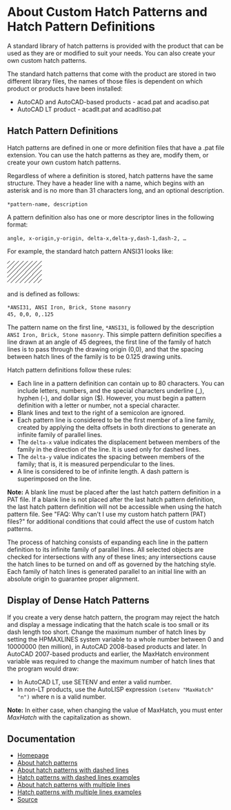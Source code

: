 # About Custom Hatch Patterns and Hatch Pattern Definitions
A standard library of hatch patterns is provided with the product that can be used as they are or modified to suit your needs. You can also create your own custom hatch patterns.

The standard hatch patterns that come with the product are stored in two different library files, the names of those files is dependent on which product or products have been installed:

- AutoCAD and AutoCAD-based products - acad.pat and acadiso.pat
- AutoCAD LT product - acadlt.pat and acadltiso.pat

## Hatch Pattern Definitions
Hatch patterns are defined in one or more definition files that have a .pat file extension. You can use the hatch patterns as they are, modify them, or create your own custom hatch patterns.

Regardless of where a definition is stored, hatch patterns have the same structure. They have a header line with a name, which begins with an asterisk and is no more than 31 characters long, and an optional description. 

`*pattern-name, description`

A pattern definition also has one or more descriptor lines in the following format: 

`angle, x-origin,y-origin, delta-x,delta-y,dash-1,dash-2, …`

For example, the standard hatch pattern ANSI31 looks like:

![](res/ansi31.png)

and is defined as follows:

```  
*ANSI31, ANSI Iron, Brick, Stone masonry
45, 0,0, 0,.125
```

The pattern name on the first line, `*ANSI31`, is followed by the description `ANSI Iron, Brick, Stone masonry`. This simple pattern definition specifies a line drawn at an angle of 45 degrees, the first line of the family of hatch lines is to pass through the drawing origin (0,0), and that the spacing between hatch lines of the family is to be 0.125 drawing units.

Hatch pattern definitions follow these rules:

- Each line in a pattern definition can contain up to 80 characters. You can include letters, numbers, and the special characters underline (_), hyphen (-), and dollar sign ($). However, you must begin a pattern definition with a letter or number, not a special character.
- Blank lines and text to the right of a semicolon are ignored.
- Each pattern line is considered to be the first member of a line family, created by applying the delta offsets in both directions to generate an infinite family of parallel lines.
- The `delta-x` value indicates the displacement between members of the family in the direction of the line. It is used only for dashed lines.
- The `delta-y` value indicates the spacing between members of the family; that is, it is measured perpendicular to the lines.
- A line is considered to be of infinite length. A dash pattern is superimposed on the line.

**Note:** A blank line must be placed after the last hatch pattern definition in a PAT file. If a blank line is not placed after the last hatch pattern definition, the last hatch pattern definition will not be accessible when using the hatch pattern file. See "FAQ: Why can't I use my custom hatch pattern (PAT) files?" for additional conditions that could affect the use of custom hatch patterns.

The process of hatching consists of expanding each line in the pattern definition to its infinite family of parallel lines. All selected objects are checked for intersections with any of these lines; any intersections cause the hatch lines to be turned on and off as governed by the hatching style. Each family of hatch lines is generated parallel to an initial line with an absolute origin to guarantee proper alignment.

## Display of Dense Hatch Patterns

If you create a very dense hatch pattern, the program may reject the hatch and display a message indicating that the hatch scale is too small or its dash length too short. Change the maximum number of hatch lines by setting the HPMAXLINES system variable to a whole number between 0 and 10000000 (ten million), in AutoCAD 2008-based products and later.
In AutoCAD 2007-based products and earlier, the MaxHatch environment variable was required to change the maximum number of hatch lines that the program would draw:

- In AutoCAD LT, use SETENV and enter a valid number.
- In non-LT products, use the AutoLISP expression `(setenv "MaxHatch" "n")` where n is a valid number.

**Note:** In either case, when changing the value of MaxHatch, you must enter *MaxHatch* with the capitalization as shown. 

## Documentation


- [Homepage](../README.md)
- [About hatch patterns](about.md)
- [About hatch patterns with dashed lines](dashed-lines-about.md)
- [Hatch patterns with dashed lines examples](dashed-lines-examples.md)
- [About hatch patterns with multiple lines](multiple-lines-about.md)
- [Hatch patterns with multiple lines examples](multiple-lines-examples.md)
- [Source](https://knowledge.autodesk.com/support/autocad-lt/learn-explore/caas/CloudHelp/cloudhelp/2019/ENU/AutoCAD-LT/files/GUID-A6F2E6FF-1717-44B6-A476-0CA817ADD77E-htm.html)